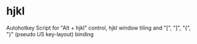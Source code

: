 # hjkl
Autohotkey Script for "Alt + hjkl" control, hjkl window tiling and  "[", "]", "{", "}" (pseudo US key-layout) binding
